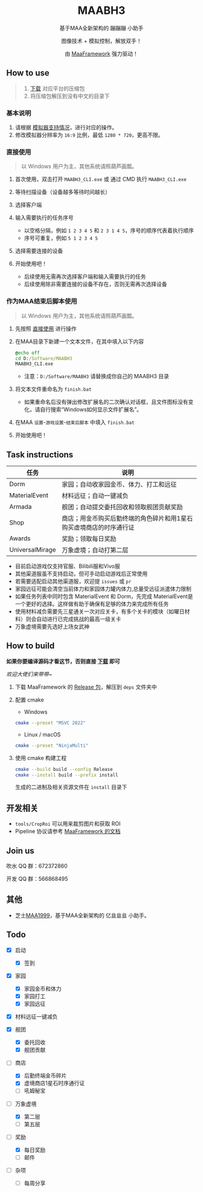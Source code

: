 <div align="center">

# MAABH3

基于MAA全新架构的 蹦蹦蹦 小助手

图像技术 + 模拟控制，解放双手！

由 [MaaFramework](https://github.com/MaaAssistantArknights/MaaFramework) 强力驱动！

</div>

## How to use

> 1. [下载](https://github.com/MaaAssistantArknights/MAABH3/releases) 对应平台的压缩包
> 2. 将压缩包解压到没有中文的目录下

### 基本说明

1. 请根据 [模拟器支持情况](https://maa.plus/docs/1.3-模拟器支持.html)，进行对应的操作。
2. 修改模拟器分辨率为 `16:9` 比例，最低 `1280 * 720`，更高不限。

### 直接使用 

> 以 Windows 用户为主，其他系统请照葫芦画瓢。

1. 首次使用，双击打开 `MAABH3_CLI.exe` 或 通过 CMD 执行 `MAABH3_CLI.exe`
2. 等待扫描设备（设备越多等待时间越长）
3. 选择客户端
4. 输入需要执行的任务序号
    - 以空格分隔，例如 `1 2 3 4 5` 和 `2 3 1 4 5`，序号的顺序代表着执行顺序
    - 序号可重复，例如 `5 1 2 3 4 5`

5. 选择需要连接的设备
6. 开始使用吧！

   - 后续使用无需再次选择客户端和输入需要执行的任务
   - 后续使用除非需要连接的设备不存在，否则无需再次选择设备

### 作为MAA结束后脚本使用

> 以 Windows 用户为主，其他系统请照葫芦画瓢。

1. 先按照 [直接使用](#直接使用) 进行操作
2. 在MAA目录下新建一个文本文件，在其中填入以下内容

    ```bat
    @echo off
    cd D:/Software/MAABH3
    MAABH3_CLI.exe
    ```

   - 注意：`D:/Software/MAABH3` 请替换成你自己的 MAABH3 目录

3. 将文本文件重命名为 `finish.bat`

    - 如果重命名后没有弹出修改扩展名的二次确认对话框，且文件图标没有变化，请自行搜索“Windows如何显示文件扩展名”。

4. 在MAA `设置`-`游戏设置`-`结束后脚本` 中填入 `finish.bat`
5. 开始使用吧！

## Task instructions

| 任务 | 说明 |
| ---- | ---- |
| Dorm | 家园；自动收家园金币、体力、打工和远征 |
| MaterialEvent | 材料远征；自动一键减负 |
| Armada | 舰团；自动提交委托回收和领取舰团贡献奖励 |
| Shop | 商店；用金币购买后勤终端的角色碎片和用1星石购买虚境商店的时序通行证 |
| Awards | 奖励；领取每日奖励 |
| UniversalMirage | 万象虚境；自动打第二层 |

   - 目前启动游戏仅支持官服、Bilibili服和Vivo服
   - 其他渠道服虽不支持启动，但可手动启动游戏后正常使用
   - 若需要适配启动其他渠道服，欢迎提 `issues` 或 `pr`
   - 家园远征可能会清空当前体力和家园体力罐内体力,总量受远征派遣体力限制
   - 如果任务列表中同时包含 MaterialEvent 和 Dorm，先完成 MaterialEvent是一个更好的选择。这样做有助于确保有足够的体力来完成所有任务
   - 使用材料减负需要先三星通关一次对应关卡，有多个关卡的模块（如曜日材料）则会自动进行已完成挑战的最高一级关卡
   - 万象虚境需要先选好上场女武神

## How to build

**如果你要编译源码才看这节，否则直接 [下载](https://github.com/MaaAssistantArknights/MAABH3/releases) 即可**

_欢迎大佬们来带带~_

1. 下载 MaaFramework 的 [Release 包](https://github.com/MaaAssistantArknights/MaaFramework/releases)，解压到 `deps` 文件夹中
2. 配置 cmake

    - Windows  

    ```bash
    cmake --preset "MSVC 2022"
    ```

    - Linux / macOS

    ```bash
    cmake --preset "NinjaMulti"
    ```

3. 使用 cmake 构建工程  

    ```bash
    cmake --build build --config Release
    cmake --install build --prefix install
    ```

    生成的二进制及相关资源文件在 `install` 目录下

## 开发相关

- `tools/CropRoi` 可以用来裁剪图片和获取 ROI
- Pipeline 协议请参考 [MaaFramework 的文档](https://github.com/MaaAssistantArknights/MaaFramework/blob/main/docs/zh_cn/3.1-%E4%BB%BB%E5%8A%A1%E6%B5%81%E6%B0%B4%E7%BA%BF%E5%8D%8F%E8%AE%AE.md)

## Join us

吹水 QQ 群：672372860

开发 QQ 群：566868495

## 其他

* 芝士[MAA1999](https://github.com/MaaAssistantArknights/MAA1999)，基于MAA全新架构的 亿韭韭韭 小助手。

## Todo

* [x] 启动
  * [x] 签到

* [x] 家园
  * [x] 家园金币和体力
  * [x] 家园打工
  * [x] 家园远征

* [x] 材料远征一键减负

* [x] 舰团
  * [x] 委托回收
  * [x] 舰团贡献

* [ ] 商店
  * [x] 后勤终端金币碎片
  * [x] 虚境商店1星石时序通行证
  * [ ] 吼姆秘宝

* [ ] 万象虚境
  * [x] 第二层
  * [ ] 第五层

* [ ] 奖励
  * [x] 每日奖励
  * [ ] 邮件

* [ ] 杂项
  * [ ] 每周分享